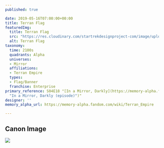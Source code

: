```yaml
---
published: true

date: 2019-05-16T07:00:00+00:00
title: Terran Flag
featuredImg:
  title: Terran Flag
  src: "https://res.cloudinary.com/startrekdesignproject-com/image/upload/v1557896241/TerranFlag.png"
  alt: Terran Flag
taxonomy:
  time: 2100s
  quadrants: Alpha
  universes:
  - Mirror
  affiliations:
  - Terran Empire
  types:
  - Flag/Banner
  franchise: Enterprise
primary_reference: S04E18 "[In a Mirror, Darkly](https://memory-alpha.fandom.com/wiki/In_a_Mirror,_Darkly
  "In a Mirror, Darkly (episode)")"
designer: ''
memory_alpha_url: https://memory-alpha.fandom.com/wiki/Terran_Empire

---
```

## Canon Image

![](https://res.cloudinary.com/startrekdesignproject-com/image/upload/v1557896241/ENT4x19_TerranFlag.jpg)
